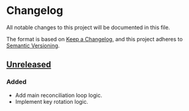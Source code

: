 # Changelog

All notable changes to this project will be documented in this file.

The format is based on [Keep a Changelog](https://keepachangelog.com/en/1.0.0/),
and this project adheres to [Semantic Versioning](https://semver.org/spec/v2.0.0.html).

## [Unreleased]

### Added

- Add main reconciliation loop logic.
- Implement key rotation logic.

[Unreleased]: https://github.com/giantswarm/encryption-provider-operator/tree/master
